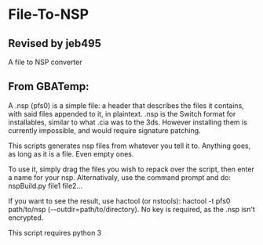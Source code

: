 # File-To-NSP
## Revised by jeb495

A file to NSP converter

## From GBATemp: 

A .nsp (pfs0) is a simple file: a header that describes the files it contains, with said files appended to it, in plaintext.
.nsp is the Switch format for installables, similar to what .cia was to the 3ds.
However installing them is currently impossible, and would require signature patching.

This scripts generates nsp files from whatever you tell it to. Anything goes, as long as it is a file. Even empty ones.

To use it, simply drag the files you wish to repack over the script, then enter a name for your nsp.
Alternativaly, use the command prompt and do: nspBuild.py file1 file2...

If you want to see the result, use hactool (or nstools): hactool -t pfs0 path/to/nsp (--outdir=path/to/directory).
No key is required, as the .nsp isn't encrypted.

This script requires python 3
